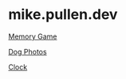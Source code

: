 # mike.pullen.dev

[Memory Game](https://mike.pullen.dev/memory-game/)

[Dog Photos](https://mike.pullen.dev/dogAPI/)

[Clock](https://mike.pullen.dev/clock/)
